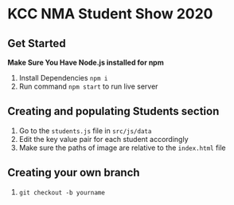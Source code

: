 # KCC NMA Student Show 2020

## Get Started

**Make Sure You Have Node.js installed for npm**

1. Install Dependencies `npm i`
2. Run command `npm start` to run live server

## Creating and populating Students section

1. Go to the `students.js` file in `src/js/data`
2. Edit the key value pair for each student accordingly
3. Make sure the paths of image are relative to the `index.html` file

## Creating your own branch

1. `git checkout -b yourname`

